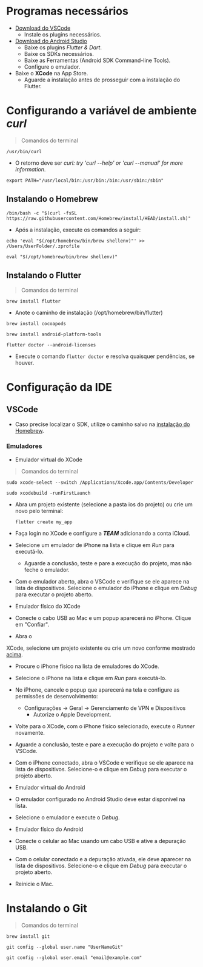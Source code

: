 # Programas necessários
- [Download do VSCode](https://code.visualstudio.com/)
    - Instale os plugins necessários.
- [Download do Android Studio](https://developer.android.com/studio?hl=pt&gclid=CjwKCAjw0dKXBhBPEiwA2bmObQnK-HUSx7GH7u0_IsC1vf9_WvEzh0o1eDUsKa03aXz6D0zIGDSRrRoCnn8QAvD_BwE&gclsrc=aw.ds)
    - Baixe os plugins *Flutter & Dart*.
    - Baixe os SDKs necessários.
    - Baixe as Ferramentas (Android SDK Command-line Tools).
    - Configure o emulador.
- Baixe o **XCode** na App Store.
    - Aguarde a instalação antes de prosseguir com a instalação do Flutter.

# Configurando a variável de ambiente *curl*
> Comandos do terminal
```
/usr/bin/curl
```

- O retorno deve ser *curl: try 'curl --help' or 'curl --manual' for more information*.

```
export PATH="/usr/local/bin:/usr/bin:/bin:/usr/sbin:/sbin"
```

## Instalando o Homebrew
```
/bin/bash -c "$(curl -fsSL https://raw.githubusercontent.com/Homebrew/install/HEAD/install.sh)"
```

- Após a instalação, execute os comandos a seguir:

```
echo 'eval "$(/opt/homebrew/bin/brew shellenv)"' >> /Users/UserFolder/.zprofile
```

```
eval "$(/opt/homebrew/bin/brew shellenv)"
```

## Instalando o Flutter
> Comandos do terminal
````
brew install flutter
````

- Anote o caminho de instalação (/opt/homebrew/bin/flutter)

```
brew install cocoapods
```

```
brew install android-platform-tools 
```

```
flutter doctor --android-licenses
```

- Execute o comando `flutter doctor` e resolva quaisquer pendências, se houver.

# Configuração da IDE
## VSCode
- Caso precise localizar o SDK, utilize o caminho salvo na [instalação do Homebrew](./Instalação_Mac_Brew.md#Instalando-flutter).

### Emuladores
- Emulador virtual do XCode
> Comandos do terminal
```
sudo xcode-select --switch /Applications/Xcode.app/Contents/Developer
```

```
sudo xcodebuild -runFirstLaunch
```

- Abra um projeto existente (selecione a pasta ios do projeto) ou crie um novo pelo terminal:
    ```
    flutter create my_app
    ```

- Faça login no XCode e configure a ***TEAM*** adicionando a conta iCloud.

- Selecione um emulador de iPhone na lista e clique em *Run* para executá-lo.
    - Aguarde a conclusão, teste e pare a execução do projeto, mas não feche o emulador.

- Com o emulador aberto, abra o VSCode e verifique se ele aparece na lista de dispositivos. Selecione o emulador do iPhone e clique em *Debug* para executar o projeto aberto.

- Emulador físico do XCode
- Conecte o cabo USB ao Mac e um popup aparecerá no iPhone. Clique em "Confiar".

- Abra o

 XCode, selecione um projeto existente ou crie um novo conforme mostrado [acima](./Instalação_Mac_Brew.md#emuladores).

- Procure o iPhone físico na lista de emuladores do XCode.

- Selecione o iPhone na lista e clique em *Run* para executá-lo.

- No iPhone, cancele o popup que aparecerá na tela e configure as permissões de desenvolvimento:
    - Configurações -> Geral -> Gerenciamento de VPN e Dispositivos
        - Autorize o Apple Development.

- Volte para o XCode, com o iPhone físico selecionado, execute o *Runner* novamente.

- Aguarde a conclusão, teste e pare a execução do projeto e volte para o VSCode.

- Com o iPhone conectado, abra o VSCode e verifique se ele aparece na lista de dispositivos. Selecione-o e clique em *Debug* para executar o projeto aberto.

- Emulador virtual do Android
- O emulador configurado no Android Studio deve estar disponível na lista.

- Selecione o emulador e execute o *Debug*.

- Emulador físico do Android
- Conecte o celular ao Mac usando um cabo USB e ative a depuração USB.

- Com o celular conectado e a depuração ativada, ele deve aparecer na lista de dispositivos. Selecione-o e clique em *Debug* para executar o projeto aberto.

- Reinicie o Mac.

# Instalando o Git
> Comandos do terminal
```
brew install git
```

```
git config --global user.name "UserNameGit"
```

```
git config --global user.email "email@example.com"
```